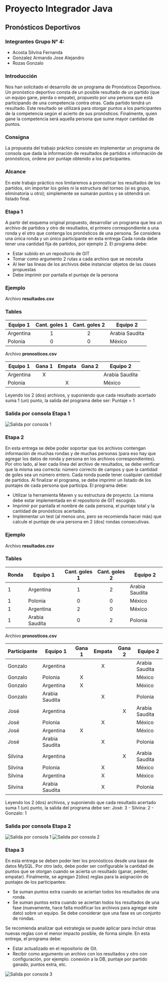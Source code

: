 # Proyecto Integrador Java
## Pronósticos Deportivos
### Integrantes Grupo N° 4: 

- Acosta Silvina Fernanda
- Gonzalez Armando Jose Alejandro
- Rozas Gonzalo

### Introducción
Nos han solicitado el desarrollo de un programa de Pronósticos Deportivos.
Un pronóstico deportivo consta de un posible resultado de un partido (que un equipo gane, pierda o empate), propuesto por una persona que está participando de una competencia contra otras.
Cada partido tendrá un resultado. Este resultado se utilizará para otorgar puntos a los participantes de la competencia según el acierto de sus pronósticos.
Finalmente, quien gane la competencia será aquella persona que sume mayor cantidad de puntos.

### Consigna
La propuesta del trabajo práctico consiste en implementar un programa de consola que dada la información de resultados de partidos e información de pronósticos, ordene por puntaje obtenido a los participantes.

### Alcance
En este trabajo práctico nos limitaremos a pronosticar los resultados de los partidos, sin importar los goles ni la estructura del torneo (si es grupo, eliminatoria u otro); simplemente se sumarán puntos y se obtendrá un listado final.

### Etapa 1
A partir del esquema original propuesto, desarrollar un programa que lea un archivo de partidos y otro de resultados, el primero correspondiente a una ronda y el otro que contenga los pronósticos de una persona. Se considera una única ronda y un único participante en esta entrega
Cada ronda debe tener una cantidad fija de partidos, por ejemplo 2. 
El programa debe:
- Estar subido en un repositorio de GIT
- Tomar como argumento 2 rutas a cada archivo que se necesita
- Al leer las líneas de los archivos debe instanciar objetos de las clases propuestas
- Debe imprimir por pantalla el puntaje de la persona

### Ejemplo

Archivo **resultados.csv**

### Tables
Equipo 1  | Cant. goles 1  |  Cant. goles 2  |  Equipo 2
------------- |:-------------: |:-------------: |------------- |
Argentina  |  1  |	2  |  Arabia Saudita
Polonia  |	0  |  0  |  México

Archivo **pronosticos.csv**

Equipo 1  |	Gana 1  |  Empata  |  Gana 2  |  Equipo 2
------------- |:-------------: |:-------------: |:-------------: |------------- |
Argentina  |  X	 |     |     |  Arabia Saudita
Polonia  |     |  X  |     |  México

Leyendo los 2 (dos) archivos, y suponiendo que cada resultado acertado suma 1 (un) punto, la salida del programa debe ser: Puntaje = 1

### Salida por consola Etapa 1

![Salida por consola 1](img/Salida-Consola-E1-01.JPG)

### Etapa 2
En esta entrega se debe poder soportar que los archivos contengan información de muchas rondas y de muchas personas (para eso hay que agregar los datos de ronda y persona en los archivos correspondientes).
Por otro lado, al leer cada línea del archivo de resultados, se debe verificar que la misma sea correcta: número correcto de campos y que la cantidad de goles sea un número entero. Cada ronda puede tener cualquier cantidad de partidos.
Al finalizar el programa, se debe imprimir un listado de los puntajes de cada persona que participa.
El programa debe:
- Utilizar la herramienta Maven y su estructura de proyecto. La misma debe estar implementada en el repositorio de GIT escogido.
- Imprimir por pantalla el nombre de cada persona, el puntaje total y la cantidad de pronósticos acertados.
- Implementar un test (al menos uno, pero se recomienda hacer más) que calcule el puntaje de una persona en 2 (dos) rondas consecutivas.

### Ejemplo

Archivo **resultados.csv**

### Tables
Ronda |  Equipo 1  | Cant. goles 1  |  Cant. goles 2  |  Equipo 2
------------- |------------- |:-------------: |:-------------: |------------- |
1  |  Argentina  |  1  |	2  |  Arabia Saudita
1  |  Polonia  |	0  |  0  |  México
1  |  Argentina  |	2  |  0  |  México
1  |  Arabia Saudita  |	0  |  2  |  Polonia

Archivo **pronosticos.csv**

Participante |  Equipo 1  |	Gana 1  |  Empata  |  Gana 2  |  Equipo 2
------------- | ------------- |:-------------: |:-------------: |:-------------: |------------- |
Gonzalo  |  Argentina  |  	 |   X  |     |  Arabia Saudita
Gonzalo  |  Polonia  |  X  |    |     |  México
Gonzalo  |  Argentina  |  X  |     |     |  México
Gonzalo |  Arabia Saudita  |     |  X  |     |  Polonia
José  |  Argentina  |     |     |  X  |  Arabia Saudita
José  |  Polonia  |     |  X |    |  México
José  |  Argentina  |  X  |     |     |  México
José  |  Arabia Saudita  |     |  X  |     |  Polonia
Silvina  |  Argentina  |     |     |  X  |  Arabia Saudita
Silvina  |  Polonia  |     |  X |    |  México
Silvina  |  Argentina  |     |  X  |     |  México
Silvina  |  Arabia Saudita  |     |  X  |     |  Polonia


Leyendo los 2 (dos) archivos, y suponiendo que cada resultado acertado suma 1 (un) punto, la salida del programa debe ser:
José: 3 -
Silvina: 2 -
Gonzalo: 1

### Salida por consola Etapa 2

![Salida por consola 1](img/Salida-Consola-E2-01.JPG)
![Salida por consola 2](img/Salida-Consola-E2-02.JPG)

### Etapa 3
En esta entrega se deben poder leer los pronósticos desde una base de datos MySQL. Por otro lado, debe poder ser configurable la cantidad de puntos que se otorgan cuando se acierta un resultado (ganar, perder, empatar).
Finalmente, se agregan 2(dos) reglas para la asignación de puntajes de los participantes:
- Se suman puntos extra cuando se aciertan todos los resultados de una ronda.
- Se suman puntos extra cuando se aciertan todos los resultados de una fase (nuevamente, hace falta modificar los archivos para agregar este dato) sobre un equipo. Se debe considerar que una fase es un conjunto de rondas.

Se recomienda analizar qué estrategia se puede aplicar para incluir otras nuevas reglas con el menor impacto posible, de forma simple.
En esta entrega, el programa debe:
- Estar actualizado en el repositorio de Git.
- Recibir como argumento un archivo con los resultados y otro con configuración, por ejemplo: conexión a la DB, puntaje por partido ganado, puntos extra, etc.

![Salida por consola 3](img/Salida-Consola-E3-01.JPG)